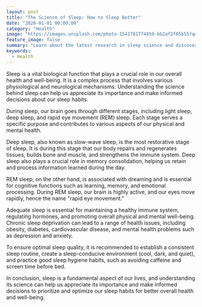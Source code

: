 ```yaml
---
layout: post
title: "The Science of Sleep: How to Sleep Better"
date: "2020-01-01 00:00:00"
category: "Health"
image: "https://images.unsplash.com/photo-1541781774459-bb2af2f05b55?q=80&w=2660&auto=format&fit=crop&ixlib=rb-4.0.3&ixid=M3wxMjA3fDB8MHxwaG90by1wYWdlfHx8fGVufDB8fHx8fA%3D%3D"
feature_image: false
summary: "Learn about the latest research in sleep science and discover practical tips to enhance your sleep quality. From circadian rhythms to sleep hygiene, we cover it all."
keywords:
  - Health
---
```


Sleep is a vital biological function that plays a crucial role in our overall health and well-being. It is a complex process that involves various physiological and neurological mechanisms. Understanding the science behind sleep can help us appreciate its importance and make informed decisions about our sleep habits.

During sleep, our brain goes through different stages, including light sleep, deep sleep, and rapid eye movement (REM) sleep. Each stage serves a specific purpose and contributes to various aspects of our physical and mental health.

Deep sleep, also known as slow-wave sleep, is the most restorative stage of sleep. It is during this stage that our body repairs and regenerates tissues, builds bone and muscle, and strengthens the immune system. Deep sleep also plays a crucial role in memory consolidation, helping us retain and process information learned during the day.

REM sleep, on the other hand, is associated with dreaming and is essential for cognitive functions such as learning, memory, and emotional processing. During REM sleep, our brain is highly active, and our eyes move rapidly, hence the name "rapid eye movement."

Adequate sleep is essential for maintaining a healthy immune system, regulating hormones, and promoting overall physical and mental well-being. Chronic sleep deprivation can lead to a range of health issues, including obesity, diabetes, cardiovascular disease, and mental health problems such as depression and anxiety.

To ensure optimal sleep quality, it is recommended to establish a consistent sleep routine, create a sleep-conducive environment (cool, dark, and quiet), and practice good sleep hygiene habits, such as avoiding caffeine and screen time before bed.

In conclusion, sleep is a fundamental aspect of our lives, and understanding its science can help us appreciate its importance and make informed decisions to prioritize and optimize our sleep habits for better overall health and well-being.
